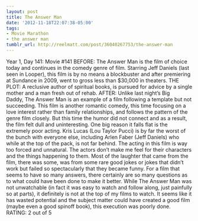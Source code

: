 ```yaml
---
layout: post
title: The Answer Man
date: '2012-11-18T22:07:38-05:00'
tags:
- Movie Marathon
- the answer man
tumblr_url: http://reelmatt.com/post/36040267753/the-answer-man
---
```

Year 1, Day 141: Movie #141
BEFORE: The Answer Man is the film of choice today and continues in the comedy genre of film. Starring Jeff Daniels (last seen in Looper), this film is by no means a blockbuster and after premiering at Sundance in 2009, went to gross less than $30,000 in theaters.
THE PLOT: A reclusive author of spiritual books, is pursued for advice by a single mother and a man fresh out of rehab.
AFTER: Unlike last night’s Big Daddy, The Answer Man is an example of a film following a template but not succeeding. This film is another romantic comedy, this time focusing on a love interest rather than family relationships, and follows the pattern of the genre film closely. But this time the humor did not connect and as a result, the film felt dull and uninteresting.
One big reason it falls flat is the extremely poor acting. Kris Lucas (Lou Taylor Pucci) is by far the worst of the bunch with everyone else, including Arlen Faber (Jeff Daniels) who while at the top of the pack, is not far behind. The acting in this film is way too forced and unnatural. The actors don’t make me feel for their characters and the things happening to them. Most of the laughter that came from the film, there was some, was from some rare good jokes or jokes that didn’t work but failed so spectacularly that they became funny.
For a film that seems to have so many answers, there certainly are so many questions as to what could have been done to make it better. While The Answer Man was not unwatchable (in fact it was easy to watch and follow along, just painfully so at parts), it definitely is not at the top of my films to watch. It seems like it has wasted potential and the subject matter could have created a good film (maybe even a good spinoff book), this execution was poorly done.
RATING: 2 out of 5
